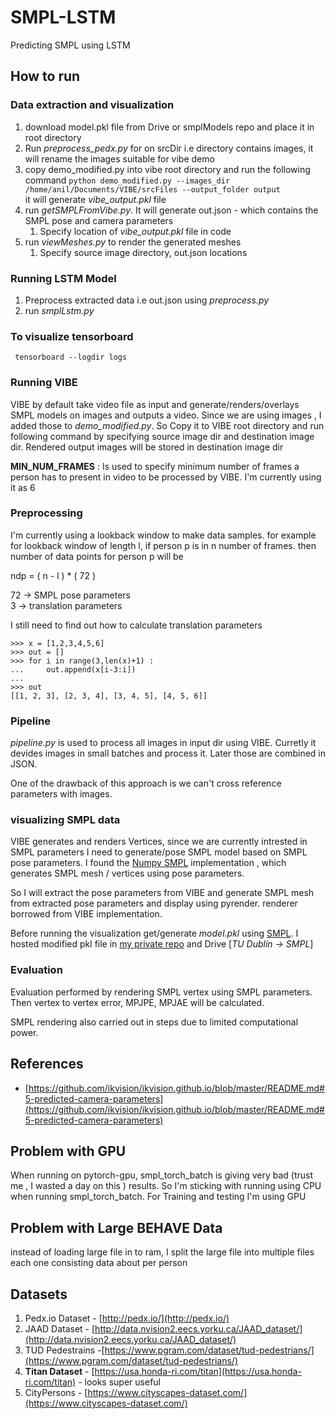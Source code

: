 # SMPL-LSTM
Predicting SMPL using LSTM

## How to run
### Data extraction and visualization  
1. download model.pkl file from Drive or smplModels repo and place it in root directory
2. Run *preprocess_pedx.py* for on srcDir i.e directory contains images, it will rename the images suitable for vibe demo
3. copy demo_modified.py into vibe root directory and run the following command
   `python demo_modified.py --images_dir /home/anil/Documents/VIBE/srcFiles --output_folder output `  
   it will generate *vibe_output.pkl* file
4. run *getSMPLFromVibe.py*. It will generate out.json - which contains the SMPL pose and camera parameters
   1. Specify location of *vibe_output.pkl* file in code
5. run *viewMeshes.py* to render the generated meshes
   1. Specify source image directory, out.json locations

### Running LSTM Model
1. Preprocess extracted data i.e out.json using *preprocess.py*
2. run *smplLstm.py* 

### To visualize tensorboard
` tensorboard --logdir logs`


### Running VIBE
VIBE by default take video file as input and  generate/renders/overlays SMPL models on images and outputs a video. 
Since we are using images , I added those to *demo_modified.py*. So Copy it to VIBE root directory and run following command
by specifying source image dir and destination image dir.
Rendered output images will be stored in destination image dir 

**MIN_NUM_FRAMES** : Is used to specify minimum number of frames a person has to present in video to be processed by VIBE. I'm currently using it as 6

### Preprocessing
I'm currently using a lookback window to make data samples. for example for lookback window of length l, if person p is in
n number of frames. then number of data points for person p will be

ndp = ( n - l ) * ( 72 ) 
 
72 -> SMPL pose parameters  
3 -> translation parameters

I still need to find out how to calculate translation parameters

```
>>> x = [1,2,3,4,5,6]
>>> out = []
>>> for i in range(3,len(x)+1) :
...     out.append(x[i-3:i])
... 
>>> out
[[1, 2, 3], [2, 3, 4], [3, 4, 5], [4, 5, 6]]

```

### Pipeline 
*pipeline.py* is used to process all images in input dir using VIBE. Curretly it devides images in small batches and process it. Later those are combined in JSON.

One of the drawback of this approach is we can't cross reference parameters with images.


### visualizing SMPL data 
VIBE generates and renders Vertices, since we are currently intrested in SMPL parameters I need to generate/pose SMPL model 
based on SMPL pose parameters. I found the [Numpy SMPL](https://github.com/CalciferZh/SMPL) implementation , which generates
SMPL mesh / vertices using pose parameters.

So I will extract the pose parameters from VIBE and generate SMPL mesh from extracted pose parameters and display using pyrender.
renderer borrowed from VIBE implementation.

Before running the visualization get/generate *model.pkl* using [SMPL](https://github.com/CalciferZh/SMPL). I hosted modified pkl file in [my private repo](https://github.com/anilkunchalaece/smplModels) and Drive [*TU Dublin -> SMPL*]

### Evaluation 
Evaluation performed by rendering SMPL vertex using SMPL parameters. Then vertex to vertex error, MPJPE, MPJAE will be calculated.

SMPL rendering also carried out in steps due to limited computational power.


## References
- [https://github.com/ikvision/ikvision.github.io/blob/master/README.md#5-predicted-camera-parameters](https://github.com/ikvision/ikvision.github.io/blob/master/README.md#5-predicted-camera-parameters)

## Problem with GPU
When running on pytorch-gpu, smpl_torch_batch is giving very bad (trust me , I wasted a day on this ) results. So I'm sticking with running using CPU when running smpl_torch_batch. For Training and testing I'm using GPU

## Problem with Large BEHAVE Data
instead of loading large file in to ram, I split the large file into multiple files each one consisting data about per person

## Datasets 
1. Pedx.io Dataset - [http://pedx.io/](http://pedx.io/)
2. JAAD Dataset - [http://data.nvision2.eecs.yorku.ca/JAAD_dataset/](http://data.nvision2.eecs.yorku.ca/JAAD_dataset/)
3. TUD Pedestrains -[https://www.pgram.com/dataset/tud-pedestrians/](https://www.pgram.com/dataset/tud-pedestrians/)
4. **Titan Dataset** - [https://usa.honda-ri.com/titan](https://usa.honda-ri.com/titan) - looks super useful
5. CityPersons - [https://www.cityscapes-dataset.com/](https://www.cityscapes-dataset.com/)